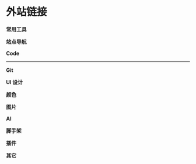 # 外站链接

**常用工具**

<a href="https://regexper.com/" target="_blank"> <Badge type="tip" text="正则表达式可视化" /></a>
<a href="https://caniuse.com/" target="_blank"> <Badge type="tip" text="浏览器兼容性查询工具" /></a>
<a href="https://c.runoob.com/" target="_blank"> <Badge type="tip" text="菜鸟工具" /></a>

**站点导航**

<a href="https://docschina.org/" target="_blank"> <Badge type="tip" text="引进中文 - Web 开发者站点导航" /></a>
<a href="https://kaifa.baidu.com/" target="_blank"> <Badge type="tip" text="百度开发者搜索" /></a>

**Code**

<a href="https://262.ecma-international.org/6.0/" target="_blank"> <Badge type="tip" text="ECMA Script" /></a>
<a href="https://www.typescriptlang.org/zh/play/?#code/Q" target="_blank"> <Badge type="tip" text="TS 演练场" /></a>
<a href="https://svg-tutorial.com/" target="_blank"> <Badge type="tip" text="SVG 训练" /></a>
<a href="https://fakeimg.pl/" target="_blank"> <Badge type="tip" text="占位图" /></a>

---

<a href="https://astexplorer.net/" target="_blank"> <Badge type="tip" text="AST Explorer" /></a>
<a href="https://vue2-template-explorer.vercel.app/" target="_blank"> <Badge type="tip" text="Vue 2 Template Explorer" /></a>
<a href="https://template-explorer.vuejs.org/" target="_blank"> <Badge type="tip" text="Vue 3 Template Explorer" /></a>

**Git**

<a href="https://star-history.com/" target="_blank"> <Badge type="tip" text="github star" /></a>

**UI 设计**

<a href="https://ps.gaoding.com/" target="_blank"> <Badge type="tip" text="在线 PS" /></a>
<a href="https://compress-online.com/compress-svg" target="_blank"> <Badge type="tip" text="图片压缩" /></a>
<a href="https://tinypng.com/" target="_blank"> <Badge type="tip" text="SVG 压缩" /></a>
<a href="https://github.com/LarryZhu-dev/autofit.js" target="_blank"> <Badge type="tip" text="不同分辨率页面适配 - autofit.js" /></a>

**颜色**

<a href="https://www.bootcss.com/p/websafecolors/" target="_blank"> <Badge type="tip" text="Web 安全色" /></a>

**图片**

<a href="https://www.imagehub.cc/#google_vignette" target="_blank"> <Badge type="tip" text="图仓 - 托管上传图片文件" /></a>

**AI**

<a href="https://poe.com/" target="_blank"> <Badge type="tip" text="POE" /></a>
<a href="https://gemini.google.com/prompt" target="_blank"> <Badge type="tip" text="google gemini" /></a>

**脚手架**

<a href="https://createapp.dev/webpack/vue--babel" target="_blank"> <Badge type="tip" text="可视化生成 React Vue 等工程" /></a>

**插件**

<a href="https://extfans.com/" target="_blank"> <Badge type="tip" text="Google 插件下载" /></a>

**其它**

<a href="PPT在线制作" target="_blank"> <Badge type="tip" text="https://www.woodo.cn/home/" /></a>

